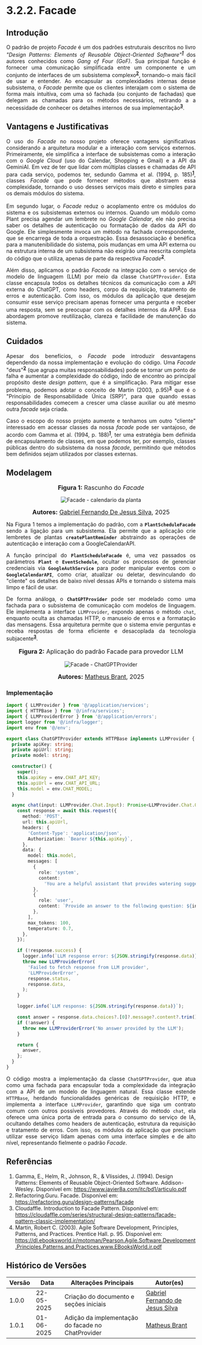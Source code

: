 # 3.2.2. Facade

<!-- COLOQUE AS REFERÊNCIAS POR PARÁGRAFO ESCRITO, PODE ENUMERAR E COLOCAR POR NÚMERO, TIPO EM ARTIGO MSM -->

<!-- ESCREVA PELO MENOS 3 PARÁGRAFOS DE CADA TÓPICO, CADA UM COM NO MíNIMO 70 PALAVRAS -->

<!-- NÂO SE LIMITE A ESSES TÓPICOS, MAS MANTENHA A ORDEM RELATIVA -->

## Introdução

<p style="text-align:justify">O padrão de projeto <i>Facade</i> é um dos padrões estruturais descritos no livro <i>"Design Patterns: Elements of Reusable Object-Oriented Software"<sup><a href="https://unbarqdsw2025-1-turma02.github.io/2025.1-T02-G3_PlanteVcMesmo_Entrega_03/#/PadroesDeProjeto/3.2.2.Facade?id=referências"><b>1</b></a></sup></i> dos autores conhecidos como <i>Gang of Four (GoF)</i>. Sua principal função é fornecer uma comunicação simplificada entre um componente e um conjunto de interfaces de um subsistema complexo<sup><a href="https://unbarqdsw2025-1-turma02.github.io/2025.1-T02-G3_PlanteVcMesmo_Entrega_03/#/PadroesDeProjeto/3.2.2.Facade?id=referências"><b>2</b></a></sup>, tornando-o mais fácil de usar e entender. Ao encapsular as complexidades internas desse subsistema, o <i>Facade</i> permite que os clientes interajam com o sistema de forma mais intuitiva, com uma só fachada (ou conjunto de fachadas) que delegam as chamadas para os métodos necessários, retirando a a necessidade de conhecer os detalhes internos de sua implementação<sup><a href="https://unbarqdsw2025-1-turma02.github.io/2025.1-T02-G3_PlanteVcMesmo_Entrega_03/#/PadroesDeProjeto/3.2.2.Facade?id=referências"><b>3</b></a></sup>.</p>

## Vantagens e Justificativas

<p style="text-align:justify"> 
    O uso do <i>Facade</i> no nosso projeto oferece vantagens significativas considerando a arquitetura modular e a interação com serviços externos. Primeiramente, ele simplifica a interface de subsistemas como a interação com o <i>Google Cloud</i> (uso do Calendar, Shopping e Gmail) e a API da GeminiAI. Em vez de ter que lidar com múltiplas classes e chamadas de API para cada serviço, podemos ter, sedundo Gamma et al. (1994, p. 185)<sup><a href="https://unbarqdsw2025-1-turma02.github.io/2025.1-T02-G3_PlanteVcMesmo_Entrega_03/#/PadroesDeProjeto/3.2.2.Facade?id=referências"><b>1</b></a></sup>, classes <i>Facade</i> que pode fornecer métodos que abstraem essa complexidade, tornando o uso desses serviços mais direto e simples para os demais módulos do sistema. <br><br>
    Em segundo lugar, o <i>Facade</i> reduz o acoplamento entre os módulos do sistema e os subsistemas externos ou internos. Quando um módulo como Plant precisa agendar um lembrete no <i>Google Calendar</i>, ele não precisa saber os detalhes de autenticação ou formatação de dados da API do Google. Ele simplesmente invoca um método na fachada correspondente, que se encarrega de toda a orquestração. Essa desassociação é benéfica para a manutenibilidade do sistema, pois mudanças em uma API externa ou na estrutura interna de um subsistema não exigirão uma reescrita completa do código que o utiliza, apenas de parte da respectiva <i>Facade</i><sup><a href="https://unbarqdsw2025-1-turma02.github.io/2025.1-T02-G3_PlanteVcMesmo_Entrega_03/#/PadroesDeProjeto/3.2.2.Facade?id=referências"><b>2</b></a></sup>. </p>
    <p style="text-align:justify">
Além disso, aplicamos o padrão <i>Facade</i> na integração com o serviço de modelo de linguagem (LLM) por meio da classe <code>ChatGPTProvider</code>. Esta classe encapsula todos os detalhes técnicos da comunicação com a API externa do ChatGPT, como headers, corpo da requisição, tratamento de erros e autenticação. Com isso, os módulos da aplicação que desejam consumir esse serviço precisam apenas fornecer uma pergunta e receber uma resposta, sem se preocupar com os detalhes internos da API<sup><a href="#ref3"><b>3</b></a></sup>. Essa abordagem promove reutilização, clareza e facilidade de manutenção do sistema.
</p>


## Cuidados
    
<p style="text-align:justify"> Apesar dos benefícios, o <i>Facade</i> pode introduzir desvantagens dependendo da nossa implementação e evolução do código. Uma <i>Facade</i> "deus"<sup><a href="https://unbarqdsw2025-1-turma02.github.io/2025.1-T02-G3_PlanteVcMesmo_Entrega_03/#/PadroesDeProjeto/3.2.2.Facade?id=referências"><b>2</b></a></sup> (que agrupa muitas responsabilidades) pode se tornar um ponto de falha e aumentar a complexidade do código, indo de encontro ao principal propósito deste <i>design pattern</i>, que é a simplificação. Para mitigar esse problema, podemos adotar o conceito de Martin (2003, p.95)<sup><a href="https://unbarqdsw2025-1-turma02.github.io/2025.1-T02-G3_PlanteVcMesmo_Entrega_03/#/PadroesDeProjeto/3.2.2.Facade?id=referências"><b>3</b></a></sup> que é o "Princípio de Responsabilidade Única (SRP)", para que quando essas responsabilidades comecem a crescer uma classe auxiliar ou até mesmo outra <i>facade</i> seja criada. </p>

<p style="text-align:justify">Caso o escopo do nosso projeto aumente e tenhamos um outro "cliente" interessado em acessar classes da nossa <i>facade</i> pode ser vantajoso, de acordo com Gamma et al. (1994, p. 188)<sup><a href="https://unbarqdsw2025-1-turma02.github.io/2025.1-T02-G3_PlanteVcMesmo_Entrega_03/#/PadroesDeProjeto/3.2.2.Facade?id=referências"><b>1</b></a></sup>,  ter uma estratégia bem definida de encapsulamento de classes, em que podemos ter, por exemplo, classes públicas dentro do subsistema da nossa <i>facade</i>, permitindo que métodos bem definidos sejam utilizados por classes externas.</p>

## Modelagem

<!-- pode fazer um protótipo do que podemos utilizar, tipo um rascunho, mas tente usar o máximo das regras UML -->
<font size="3"><p style="text-align: center"><b>Figura 1:</b> Rascunho do <i>Facade</i></p></font>

<center>

![Facade - calendario da planta](../../assets/rascunho-facade.png)

</center>

<font size="3"><p style="text-align: center"><b>Autores:</b> [Gabriel Fernando De Jesus Silva][MMcLovin], 2025</p></font>

<p style="text-align:justify">Na Figura 1 temos a implementação do padrão, com a <code><b>PlantScheduleFacade</b></code> sendo a ligação para um subsistema. Ela permite que a aplicação crie lembretes de plantas <code><b>createPlantReminder</b></code> abstraindo as operações de autenticação e interação com a GoogleCalendarAPI.</p>

<p style="text-align:justify">A função principal do <code><b>PlantScheduleFacade</b></code> é, uma vez passados os parâmetros <code><b>Plant</b></code> e <code><b>EventSchedule</b></code>, ocultar os processos de gerenciar credenciais via <code><b>GoogleAuthService</code></b> para poder manipular eventos com o <code><b>GoogleCalendarAPI</code></b>, como criar, atualizar ou deletar, desvinculando do "cliente" os detalhes de baixo nível dessas APIs e tornando o sistema mais limpo e fácil de usar.</p>
<p style="text-align:justify">
De forma análoga, o <code><b>ChatGPTProvider</b></code> pode ser modelado como uma fachada para o subsistema de comunicação com modelos de linguagem. Ele implementa a interface <code>LLMProvider</code>, expondo apenas o método <code>chat</code>, enquanto oculta as chamadas HTTP, o manuseio de erros e a formatação das mensagens. Essa arquitetura permite que o sistema envie perguntas e receba respostas de forma eficiente e desacoplada da tecnologia subjacente<sup><a href="#ref3"><b>3</b></a></sup>.
</p>
<font size="3"><p style="text-align: center"><b>Figura 2:</b> Aplicação do padrão Facade para provedor LLM</p></font>

<center>

![Facade - ChatGPTProvider](../../assets/chatprovider-facade.png)

</center>

<font size="3"><p style="text-align: center"><b>Autores:</b> [Matheus Brant][MatheussBrant], 2025</p></font>
### Implementação

```ts
import { LLMProvider } from '@/application/services';
import { HTTPBase } from '@/infra/services';
import { LLMProviderError } from '@/application/errors';
import logger from '@/infra/logger';
import env from '@/env';

export class ChatGPTProvider extends HTTPBase implements LLMProvider {
  private apiKey: string;
  private apiUrl: string;
  private model: string;

  constructor() {
    super();
    this.apiKey = env.CHAT_API_KEY;
    this.apiUrl = env.CHAT_API_URL;
    this.model = env.CHAT_MODEL;
  }

  async chat(input: LLMProvider.Chat.Input): Promise<LLMProvider.Chat.Output> {
    const response = await this.request({
      method: 'POST',
      url: this.apiUrl,
      headers: {
        'Content-Type': 'application/json',
        Authorization: `Bearer ${this.apiKey}`,
      },
      data: {
        model: this.model,
        messages: [
          {
            role: 'system',
            content:
              'You are a helpful assistant that provides watering suggestions for plants.',
          },
          {
            role: 'user',
            content: `Provide an answer to the following question: ${input.question}`,
          },
        ],
        max_tokens: 100,
        temperature: 0.7,
      },
    });

    if (!response.success) {
      logger.info(`LLM response error: ${JSON.stringify(response.data)}`);
      throw new LLMProviderError(
        'Failed to fetch response from LLM provider',
        'LLMProviderError',
        response.status,
        response.data,
      );
    }

    logger.info(`LLM response: ${JSON.stringify(response.data)}`);

    const answer = response.data.choices?.[0]?.message?.content?.trim();
    if (!answer) {
      throw new LLMProviderError('No answer provided by the LLM');
    }

    return {
      answer,
    };
  }
}
```
<p style="text-align:justify">
O código mostra a implementação da classe <code>ChatGPTProvider</code>, que atua como uma fachada para encapsular toda a complexidade da integração com a API de um modelo de linguagem natural. Essa classe estende <code>HTTPBase</code>, herdando funcionalidades genéricas de requisição HTTP, e implementa a interface <code>LLMProvider</code>, garantindo que siga um contrato comum com outros possíveis provedores. Através do método <code>chat</code>, ela oferece uma única porta de entrada para o consumo do serviço de IA, ocultando detalhes como headers de autenticação, estrutura da requisição e tratamento de erros. Com isso, os módulos da aplicação que precisam utilizar esse serviço lidam apenas com uma interface simples e de alto nível, representando fielmente o padrão <i>Facade</i>.
</p>





## Referências

<!-- padrão mais próximo do ABNT possível -->
1. <a id="#ref1"></a>Gamma, E., Helm, R., Johnson, R., & Vlissides, J. (1994). Design Patterns: Elements of Reusable Object-Oriented Software. Addison-Wesley. Disponível em: https://www.javier8a.com/itc/bd1/articulo.pdf
2. <a id="#ref2"></a>Refactoring.Guru. Facade. Disponível em: https://refactoring.guru/design-patterns/facade
3. <a id="#ref3"></a>Cloudaffle. Introduction to Facade Pattern. Disponível em: https://cloudaffle.com/series/structural-design-patterns/facade-pattern-classic-implementation/
4.  Martin, Robert C. (2003). Agile Software Development, Principles, Patterns, and Practices. Prentice Hall. p. 95. Disponível em: https://dl.ebooksworld.ir/motoman/Pearson.Agile.Software.Development.Principles.Patterns.and.Practices.www.EBooksWorld.ir.pdf

## Histórico de Versões

| Versão | Data       | Alterações Principais                             | Autor(es)        |
|--------|------------|---------------------------------------------------| ---------------- |
| 1.0.0  | 22-05-2025 | Criação do documento e seções iniciais            | [Gabriel Fernando de Jesus Silva][MMcLovin] |
| 1.0.1  | 01-06-2025 | Adição da implementação do facade no ChatProvider            | [Matheus Brant][MatheussBrant] |

[artrsousa1]: https://github.com/artrsousa1  
[CaioHabibe]: https://github.com/CaioHabibe  
[caio-felipee]: https://github.com/caio-felipee  
[caiolamego]: https://github.com/caiolamego  
[dcasseb]: https://github.com/dcasseb  
[MMcLovin]: https://github.com/MMcLovin  
[mateusvrs]: https://github.com/mateusvrs  
[MatheussBrant]: https://github.com/MatheussBrant  
[PedroHenrique061]: https://github.com/PedroHenrique061  
[rmatuda]: https://github.com/rmatuda